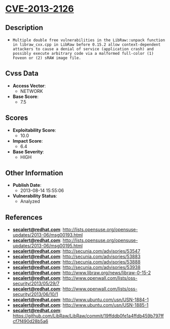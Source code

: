 
# [CVE-2013-2126](http://lists.opensuse.org/opensuse-updates/2013-06/msg00193.html)

## Description

- `Multiple double free vulnerabilities in the LibRaw::unpack function in libraw_cxx.cpp in LibRaw before 0.15.2 allow context-dependent attackers to cause a denial of service (application crash) and possibly execute arbitrary code via a malformed full-color (1) Foveon or (2) sRAW image file.`

## Cvss Data

- **Access Vector**:
  - NETWORK
- **Base Score**:
  - 7.5

## Scores

- **Exploitability Score**:
  - 10.0
- **Impact Score**:
  - 6.4
- **Base Severity**:
  - HIGH

## Other Information

- **Publish Date**:
  - 2013-08-14 15:55:06
- **Vulnerability Status**:
  - Analyzed

## References

- **secalert@redhat.com**: http://lists.opensuse.org/opensuse-updates/2013-06/msg00193.html
- **secalert@redhat.com**: http://lists.opensuse.org/opensuse-updates/2013-06/msg00195.html
- **secalert@redhat.com**: http://secunia.com/advisories/53547
- **secalert@redhat.com**: http://secunia.com/advisories/53883
- **secalert@redhat.com**: http://secunia.com/advisories/53888
- **secalert@redhat.com**: http://secunia.com/advisories/53938
- **secalert@redhat.com**: http://www.libraw.org/news/libraw-0-15-2
- **secalert@redhat.com**: http://www.openwall.com/lists/oss-security/2013/05/29/7
- **secalert@redhat.com**: http://www.openwall.com/lists/oss-security/2013/06/10/1
- **secalert@redhat.com**: http://www.ubuntu.com/usn/USN-1884-1
- **secalert@redhat.com**: http://www.ubuntu.com/usn/USN-1885-1
- **secalert@redhat.com**: https://github.com/LibRaw/LibRaw/commit/19ffddb0fe1a4ffdb459b797ffcf7f490d28b5a6
